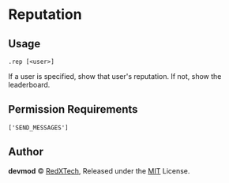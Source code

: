 # Reputation

## Usage
`.rep [<user>]`

If a user is specified, show that user's reputation. If not, show the leaderboard.

## Permission Requirements
`['SEND_MESSAGES']`

## Author
**devmod** © [RedXTech](https://github.com/redxtech), Released under the [MIT](../LICENSE.md) License.
